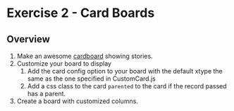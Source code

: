 Exercise 2 - Card Boards
=========================

## Overview

1. Make an awesome [cardboard](https://help.rallydev.com/apps/2.0rc1/doc/#!/example/Cardboard) showing stories.
1. Customize your board to display
    1. Add the card config option to your board with the default xtype the same as the one specified in CustomCard.js
    1. Add a css class to the card `parented` to the card if the record passed has a parent.
1. Create a board with customized columns.

